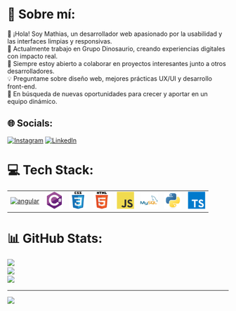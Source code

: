 # 💫 Sobre mí:
👋 ¡Hola! Soy Mathias, un desarrollador web apasionado por la usabilidad y las interfaces limpias y responsivas.<br>
🦖 Actualmente trabajo en Grupo Dinosaurio, creando experiencias digitales con impacto real.<br>
🤝 Siempre estoy abierto a colaborar en proyectos interesantes junto a otros desarrolladores.<br>
💡 Preguntame sobre diseño web, mejores prácticas UX/UI y desarrollo front-end.<br>
🚀 En búsqueda de nuevas oportunidades para crecer y aportar en un equipo dinámico.


## 🌐 Socials:
[![Instagram](https://img.shields.io/badge/Instagram-%23E4405F.svg?logo=Instagram&logoColor=white)](https://instagram.com/_mathi_martinez) 
[![LinkedIn](https://img.shields.io/badge/LinkedIn-%230077B5.svg?logo=linkedin&logoColor=white)](https://www.linkedin.com/in/mathias-martínez/) 

# 💻 Tech Stack:
<table>
  <tr>
    <td> <a href="https://angular.io" target="_blank" rel="noreferrer"> <img src="https://angular.io/assets/images/logos/angular/angular.svg" alt="angular" width="40" height="40"/> </a> </td>
    <td> <a href="https://www.w3schools.com/cs/" target="_blank" rel="noreferrer"> <img src="https://raw.githubusercontent.com/devicons/devicon/master/icons/csharp/csharp-original.svg" alt="csharp" width="40" height="40"/> </a> </td>
    <td> <a href="https://www.w3schools.com/css/" target="_blank" rel="noreferrer"> <img src="https://raw.githubusercontent.com/devicons/devicon/master/icons/css3/css3-original-wordmark.svg" alt="css3" width="40" height="40"/> </a>  </td>
    <td> <a href="https://www.w3.org/html/" target="_blank" rel="noreferrer"> <img src="https://raw.githubusercontent.com/devicons/devicon/master/icons/html5/html5-original-wordmark.svg" alt="html5" width="40" height="40"/> </a>  </td>
    <td> <a href="https://developer.mozilla.org/en-US/docs/Web/JavaScript" target="_blank" rel="noreferrer"> <img src="https://raw.githubusercontent.com/devicons/devicon/master/icons/javascript/javascript-original.svg" alt="javascript" width="40" height="40"/> </a>  </td>
    <td> <a href="https://www.mysql.com/" target="_blank" rel="noreferrer"> <img src="https://raw.githubusercontent.com/devicons/devicon/master/icons/mysql/mysql-original-wordmark.svg" alt="mysql" width="40" height="40"/> </a>  </td>
    <td> <a href="https://www.python.org" target="_blank" rel="noreferrer"> <img src="https://raw.githubusercontent.com/devicons/devicon/master/icons/python/python-original.svg" alt="python" width="40" height="40"/> </a>  </td>
    <td> <a href="https://www.typescriptlang.org/" target="_blank" rel="noreferrer"> <img src="https://raw.githubusercontent.com/devicons/devicon/master/icons/typescript/typescript-original.svg" alt="typescript" width="40" height="40"/> </a> </td>
  </tr>
</table>

# 📊 GitHub Stats:
![](https://github-readme-stats.vercel.app/api?username=MathiasMartinez02&theme=dark&hide_border=false&include_all_commits=false&count_private=false)<br/>
![](https://github-readme-streak-stats.herokuapp.com/?user=MathiasMartinez02&theme=dark&hide_border=false)<br/>
![](https://github-readme-stats.vercel.app/api/top-langs/?username=MathiasMartinez02&theme=dark&hide_border=false&include_all_commits=false&count_private=false&layout=compact)

---
[![](https://visitcount.itsvg.in/api?id=MathiasMartinez02&icon=0&color=0)](https://visitcount.itsvg.in)

<!-- Proudly created with GPRM ( https://gprm.itsvg.in ) -->
